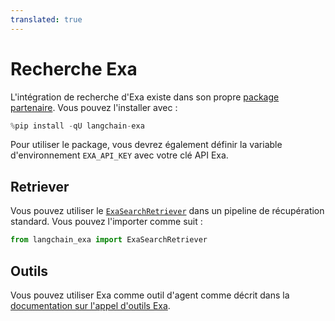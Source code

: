 ```yaml
---
translated: true
---
```


# Recherche Exa

L'intégration de recherche d'Exa existe dans son propre [package partenaire](https://pypi.org/project/langchain-exa/). Vous pouvez l'installer avec :

```python
%pip install -qU langchain-exa
```

Pour utiliser le package, vous devrez également définir la variable d'environnement `EXA_API_KEY` avec votre clé API Exa.

## Retriever

Vous pouvez utiliser le [`ExaSearchRetriever`](/docs/integrations/tools/exa_search#using-exasearchretriever) dans un pipeline de récupération standard. Vous pouvez l'importer comme suit :

```python
from langchain_exa import ExaSearchRetriever
```

## Outils

Vous pouvez utiliser Exa comme outil d'agent comme décrit dans la [documentation sur l'appel d'outils Exa](/docs/integrations/tools/exa_search#using-the-exa-sdk-as-langchain-agent-tools).
